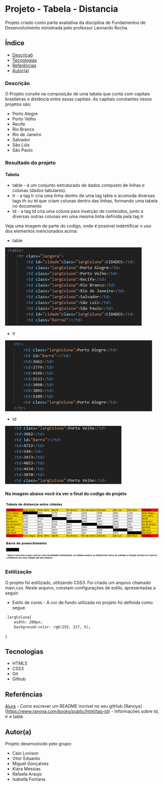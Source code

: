 # Projeto - Tabela - Distancia
 
Projeto criado como parte avaliativa da disciplina de Fundamentos de Desenvolvimento ministrada pelo professor Leonardo Rocha.
 
## Índice
* [Descriçaõ](#descrição)
* [Tecnologias](#tecnologias)
* [Referências](#referências)
* [Autor(a)](#autora)
 
### Descrição
 
O Projeto consite na composição de uma tabela que conta com capitais brasileiras e distância entre essas capitais. As capitais constantes nesse projetos são:
 
* Porto Alegre
* Porto Velho
* Recife
* Rio Branco
* Rio de Janeiro
* Salvador
* São Lúis
* São Paulo

### Resultado do projeto

#### Tabela

* table - é um conjunto estruturado de dados composto de linhas e colunas (dados tabulares). 
* tr - a tag tr cria uma linha dentro de uma tag table e acomoda diversas tags th ou td que criam colunas dentro das linhas, formando uma tabela no documento
* td - a tag td cria uma coluna para inserção de conteúdos, junto a diversas outras colunas em uma mesma linha definida pela tag tr

Veja uma imagem de parte do codígo, onde é possivel indentificar o uso dos elementos mencionados acima:

* table

![](img/table.png)

* tr

![](img/tr.png)

* td

![](img/td.png)

#### Na imagem abaixo você ira ver o final do codigo do projeto

![Resultado final do projeto](img/resultado-final.png)
 
### Estilização

O projeto foi estilizado, utilizando CSS3. Foi criado um arquivo chamado main.css. Neste arquivo, constam configurações de estilo, apresentadas a seguir:

* Estilo de cores - A cor de fundo utilizada no projeto foi definida como segue:

```
.largColuna{
    width: 200px;
    background-color: rgb(255, 217, 5);
   
}
```



## Tecnologias
* HTML5
* CSS3
* Git
* Github
 
## Referências
 
[Alura](https://www.alura.com.br/artigos/escrever-bom-readme) - Como escrever um README incrivel no seu gitHub
[Ranoya] (https://www.ranoya.com/books/public/html/tag-td) - Informações sobre td, tr e table
 
## Autor(a)
 Projeto desenvolvido pelo grupo:

 * Caio Lovison
 * Vitor Eduardo
 * Miguel Gonçalves
 * Kiara Messias
 * Rafaela Araujo
 * Isabella Fontana